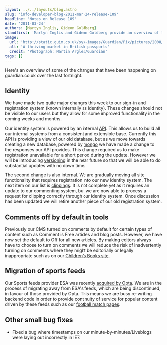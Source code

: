 ```yaml
---
layout: ../../layouts/blog.astro
slug: 'info-developer-blog-2011-mar-24-release-109'
headline: 'Notes on Release 109'
date: '2011-03-24'
authors: [Martyn Inglis, Gideon Goldberg]
standfirst: 'Martyn Inglis and Gideon Goldberg provide an overview of the most recent changes to guardian.co.uk'
image:
  url: 'http://static.guim.co.uk/sys-images/Guardian/Pix/pictures/2008/07/29/460pass.jpg'
  alt: 'A thriving market in British passports'
  credit: 'Photograph: Martin Argles/Guardian'
tags: []
---
```


Here's an overview of some of the changes that have been happening on guardian.co.uk over the last fortnight.

Identity
--------

We have made two quite major changes this week to our sign-in and registration system (known internally as identity). These changes should not be visible to our users but they allow for some improved functionality in the coming weeks and months.

Our identity system is powered by an internal [API](http://en.wikipedia.org/wiki/Application_programming_interface). This allows us to build all our internal systems from a consistent and extensible base. Currently this API is providing a view of our old database, but as we move towards creating a new database, powered by [mongo](http://www.mongodb.org/) we have made a change to the responses our API provides. This change required us to make registration unavailable for a short period during the update. However we will be introducing [versioning](http://stackoverflow.com/questions/389169/best-practices-for-api-versioning) in the near future so that we will be able to do substantial updates with no down time.

The second change is also internal. We are gradually moving all site functionality that requires registration into our new identity system. The next item on our list is [clippings](http://www.guardian.co.uk/community-faqs#417). It is not complete yet as it requires an update to our commenting system, but we are now able to process a request for clipping correctly through our identity system. Once discussion has been updated we will retire another piece of our old registration system.

Comments off by default in tools
--------------------------------

Previously our CMS turned on comments by default for certain types of content such as Comment is Free articles and blog posts. However, we have now set the default to Off for all new articles. By making editors always have to choose to turn on comments we will reduce the risk of inadvertently turning on comments where they might be editorially or legally inappropriate such as on our [Children's Books site](https://www.theguardian.com/childrens-books-site).

Migration of sports feeds
-------------------------

Our Sports feeds provider ESA was recently [acquired by Opta](http://www.optasports.com/about/news/esa-acquisition-strengthens-opta%27s-product-set.html). We are in the process of migrating away from ESA's feeds, which are being discontinued, in favour of those provided by Opta. This means we are busy re-writing backend code in order to provide continuity of service for popular content driven by these feeds such as our [football match pages](https://www.theguardian.com/football/matches).

Other small bug fixes
---------------------

*   Fixed a bug where timestamps on our minute-by-minutes/Liveblogs were laying out incorrectly in IE7.
